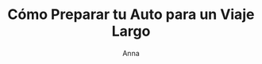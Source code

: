 ---
title: "Cómo Preparar tu Auto para un Viaje Largo"
description: "Antes de emprender un viaje largo, asegúrate de que tu vehículo esté listo para soportar el trayecto sin problemas."
author: "Anna"
authorImage: "@/images/blog/anna.avif"
authorImageAlt: "Avatar de Carlos"
pubDate: 2025-02-08
cardImage: "@/images/blog/viaje-largo.webp"
cardImageAlt: "Coche viajando por carretera"
readTime: 5
tags: ["viaje largo", "mantenimiento", "conducción"]
contents: [
  "Si planeas un viaje largo por carretera, no olvides preparar tu vehículo para evitar inconvenientes. Aquí te damos algunos consejos:",
  "1. **Revisa los Neumáticos**  
  Antes de salir, asegúrate de que los neumáticos estén en buen estado y con la presión adecuada. Esto no solo mejora la seguridad, sino también el consumo de combustible.",
  "2. **Verifica los Niveles de Líquidos**  
  Asegúrate de revisar los niveles de aceite, refrigerante, líquido de frenos y limpiaparabrisas. Un pequeño descuido puede causar grandes problemas en medio del viaje.",
  "3. **Haz una Revisión General**  
  Lleva tu auto a un mecánico para una revisión general antes de viajar. Asegúrate de que el sistema de frenos, la batería y las luces estén funcionando correctamente."
]
---